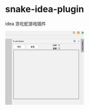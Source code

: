 # snake-idea-plugin
idea 贪吃蛇游戏插件

<img src="https://github.com/Xxpain/snake-idea-plugin/blob/master/img/snake.gif" width="50%" height="50%" />
